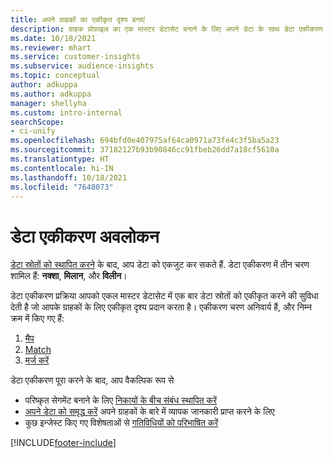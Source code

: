 ```yaml
---
title: अपने ग्राहकों का एकीकृत दृश्य बनाएं
description: ग्राहक प्रोफ़ाइल का एक मास्टर डेटासेट बनाने के लिए अपने डेटा के साथ डेटा एकीकरण प्रक्रिया से गुजरें.
ms.date: 10/18/2021
ms.reviewer: mhart
ms.service: customer-insights
ms.subservice: audience-insights
ms.topic: conceptual
author: adkuppa
ms.author: adkuppa
manager: shellyha
ms.custom: intro-internal
searchScope:
- ci-unify
ms.openlocfilehash: 694bfd0e407975af64ca0971a73fe4c3f5ba5a23
ms.sourcegitcommit: 37182127b93b90846cc91fbeb26dd7a18cf5610a
ms.translationtype: HT
ms.contentlocale: hi-IN
ms.lasthandoff: 10/18/2021
ms.locfileid: "7648073"
---
```

# <a name="data-unification-overview"></a>डेटा एकीकरण अवलोकन

[डेटा स्रोतों को स्थापित करने](data-sources.md) के बाद, आप डेटा को एकजुट कर सकते हैं. डेटा एकीकरण में तीन चरण शामिल हैं: **नक्शा**, **मिलान**, और **विलीन**।

डेटा एकीकरण प्रक्रिया आपको एकल मास्टर डेटासेट में एक बार डेटा स्रोतों को एकीकृत करने की सुविधा देती है जो आपके ग्राहकों के लिए एकीकृत दृश्य प्रदान करता है। एकीकरण चरण अनिवार्य हैं, और निम्न क्रम में किए गए हैं:

1. [मैप](map-entities.md)
2. [Match](match-entities.md)
3. [मर्ज करें](merge-entities.md)

डेटा एकीकरण पूरा करने के बाद, आप वैकल्पिक रूप से

- परिष्कृत सेगमेंट बनाने के लिए [निकायों के बीच संबंध स्थापित करें](relationships.md)
- [अपने डेटा को समृद्ध करें](enrichment-hub.md) अपने ग्राहकों के बारे में व्यापक जानकारी प्राप्त करने के लिए
- कुछ इन्जेस्ट किए गए विशेषताओं से [गतिविधियों को परिभाषित करें](activities.md)


[!INCLUDE[footer-include](../includes/footer-banner.md)]